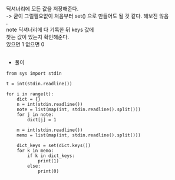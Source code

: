 딕셔너리에 모든 값을 저장해준다.  
-> 굳이 그럴필요없이 처음부터 set() 으로 만들어도 될 것 같다. 
해보진 않음  
.  
note 딕셔너리에 다 기록한 뒤 keys 값에  
찾는 값이 있는지 확인해준다.  
있으면 1 없으면 0  
##

* 풀이
```
from sys import stdin

t = int(stdin.readline())

for i in range(t):
    dict = {}
    n = int(stdin.readline())
    note = list(map(int, stdin.readline().split()))
    for j in note:
        dict[j] = 1

    m = int(stdin.readline())
    memo = list(map(int, stdin.readline().split()))

    dict_keys = set(dict.keys())
    for k in memo:
        if k in dict_keys:
            print(1)
        else:
            print(0)
```

